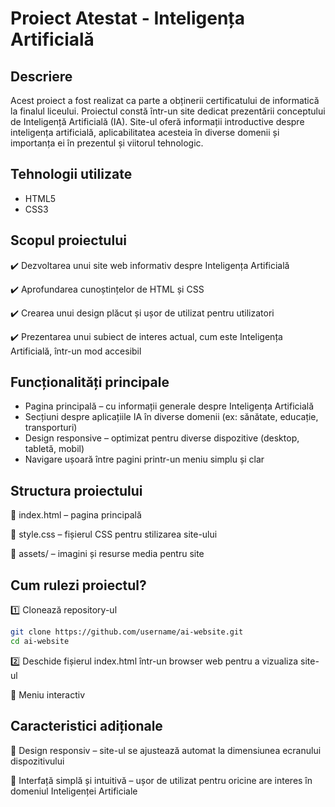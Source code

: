 # Proiect Atestat - Inteligența Artificială
## Descriere
Acest proiect a fost realizat ca parte a obținerii certificatului de informatică la finalul liceului. Proiectul constă într-un site dedicat prezentării conceptului de Inteligență Artificială (IA). Site-ul oferă informații introductive despre inteligența artificială, aplicabilitatea acesteia în diverse domenii și importanța ei în prezentul și viitorul tehnologic.

## Tehnologii utilizate
- HTML5
- CSS3

## Scopul proiectului
✔️ Dezvoltarea unui site web informativ despre Inteligența Artificială

✔️ Aprofundarea cunoștințelor de HTML și CSS

✔️ Crearea unui design plăcut și ușor de utilizat pentru utilizatori

✔️ Prezentarea unui subiect de interes actual, cum este Inteligența Artificială, într-un mod accesibil

##  Funcționalități principale
-  Pagina principală – cu informații generale despre Inteligența Artificială
-  Secțiuni despre aplicațiile IA în diverse domenii (ex: sănătate, educație, transporturi)
-  Design responsive – optimizat pentru diverse dispozitive (desktop, tabletă, mobil)
-  Navigare ușoară între pagini printr-un meniu simplu și clar

## Structura proiectului
📂 index.html – pagina principală

📂 style.css – fișierul CSS pentru stilizarea site-ului

📂 assets/ – imagini și resurse media pentru site

##  Cum rulezi proiectul?
1️⃣ Clonează repository-ul

```bash
git clone https://github.com/username/ai-website.git  
cd ai-website
```
2️⃣ Deschide fișierul index.html într-un browser web pentru a vizualiza site-ul

🔄 Meniu interactiv

## Caracteristici adiționale

🔹 Design responsiv – site-ul se ajustează automat la dimensiunea ecranului dispozitivului

🔹 Interfață simplă și intuitivă – ușor de utilizat pentru oricine are interes în domeniul Inteligenței Artificiale
